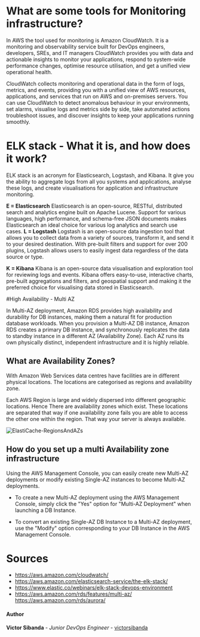 
# What are some tools for Monitoring infrastructure?

In AWS the tool used for monitoring is Amazon CloudWatch. It is a monitoring and observability service built for DevOps engineers, developers, SREs, and IT managers CloudWatch provides you with data and actionable insights to monitor your applications, respond to system-wide performance changes, optimise resource utilisation, and get a unified view operational health.

CloudWatch collects monitoring and operational data in the form of logs, metrics, and events, providing you with a unified view of AWS resources, applications, and services that run on AWS and on-premises servers. You can use CloudWatch to detect anomalous behaviour in your environments, set alarms, visualise logs and metrics side by side, take automated actions troubleshoot issues, and discover insights to keep your applications running smoothly.

# ELK stack - What it is, and how does it work?

ELK stack is an acronym for Elasticsearch, Logstash, and Kibana. It give you the ability to aggregate logs from all you systems and applications, analyse these logs, and create visualisations for application and infrastructure monitoring.

**E = Elasticsearch**
Elasticsearch is an open-source, RESTful, distributed search and analytics engine built on Apache Lucene. Support for various languages, high performance, and schema-free JSON documents makes Elasticsearch an ideal choice for various log analytics and search use cases.
**L = Logstash**
Logstash is an open-source data ingestion tool that allows you to collect data from a variety of sources, transform it, and send it to your desired destination. With pre-built filters and support for over 200 plugins, Logstash allows users to easily ingest data regardless of the data source or type.

**K = Kibana**
Kibana is an open-source data visualisation and exploration tool for reviewing logs and events. Kibana offers easy-to-use, interactive charts, pre-built aggregations and filters, and geospatial support and making it the preferred choice for visualising data stored in Elasticsearch.

#High Availability - Multi AZ

In Multi-AZ deployment, Amazon RDS provides high availability and durability for DB instances, making them a natural fit for production database workloads. When you provision a Multi-AZ DB instance, Amazon RDS creates a primary DB instance, and synchronously replicates the data to standby instance in a different  AZ (Availability Zone). Each AZ runs its own physically distinct, independent infrastructure and it is highly reliable.

## What are Availability Zones?

With Amazon Web Services data centres have facilities are in different physical locations. The locations are categorised as regions and availability zone.

Each AWS Region is large and widely dispersed into different geographic locations. Hence There are availability zones which exist. These locations are separated that way if one availability zone fails you are able to access the other one within the region. That way your server is always available.

![ElastiCache-RegionsAndAZs](https://user-images.githubusercontent.com/60632288/80703070-033c2b80-8ada-11ea-89fc-c2c75223c37c.png)


## How do you set up a multi Availability zone infrastructure

Using the AWS Management Console, you can easily create new Multi-AZ deployments or modify existing Single-AZ instances to become Multi-AZ deployments.

* To create a new Multi-AZ deployment using the AWS Management Console, simply click the "Yes" option for "Multi-AZ Deployment" when launching a DB Instance.

* To convert an existing Single-AZ DB Instance to a Multi-AZ deployment, use the "Modify" option corresponding to your DB Instance in the AWS Management Console.

# **Sources**
- https://aws.amazon.com/cloudwatch/
- https://aws.amazon.com/elasticsearch-service/the-elk-stack/
- https://www.elastic.co/webinars/elk-stack-devops-environment
- https://aws.amazon.com/rds/features/multi-az/
https://aws.amazon.com/rds/aurora/

#### Author
**Victor Sibanda** - *Junior DevOps Engineer* - [victorsibanda](https://github.com/victorsibanda)
